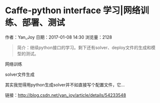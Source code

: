# Caffe-python interface 学习|网络训练、部署、测试
作者：Yan_Joy
日期：2017-01-08 14:30
浏览量：2128
> 简介：继续python接口的学习。剩下还有solver、deploy文件的生成和模型的测试。



网络训练



solver文件生成

其实我觉得用python生成solver并不如直接写个配置文件，它...

 链接：http://blog.csdn.net/yan_joy/article/details/54233548
